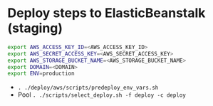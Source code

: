 # Deploy steps to ElasticBeanstalk (staging)

```bash
export AWS_ACCESS_KEY_ID=<AWS_ACCESS_KEY_ID>
export AWS_SECRET_ACCESS_KEY=<AWS_SECRET_ACCESS_KEY>
export AWS_STORAGE_BUCKET_NAME=<AWS_STORAGE_BUCKET_NAME>
export DOMAIN=<DOMAIN>
export ENV=production
```

- `. ./deploy/aws/scripts/predeploy_env_vars.sh`
- Pool `. ./scripts/select_deploy.sh -f deploy -c deploy`
